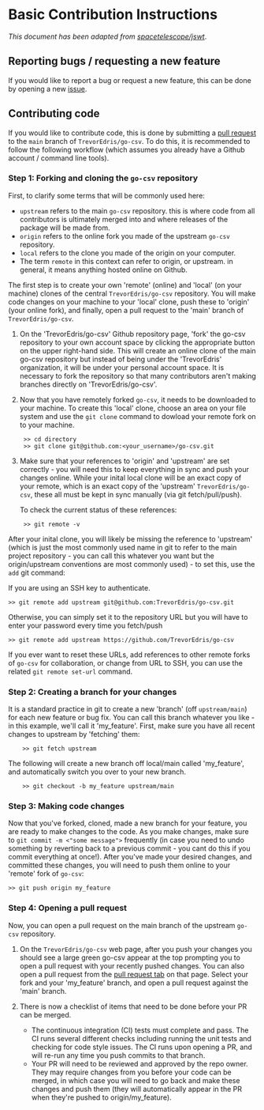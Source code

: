 # Basic Contribution Instructions

_This document has been adapted from [spacetelescope/jswt](https://github.com/spacetelescope/jwst/blob/main/CONTRIBUTING.md)_.

## Reporting bugs / requesting a new feature

If you would like to report a bug or request a new feature, this can be done by
opening a new [issue](https://github.com/TrevorEdris/go-csv/issues).

## Contributing code

If you would like to contribute code, this is done by submitting a [pull request](https://github.com/TrevorEdris/go-csv/pulls)
to the `main` branch of `TrevorEdris/go-csv`. To do this, it is recommended to follow the
following workflow (which assumes you already have a Github account / command line tools).

### Step 1: Forking and cloning the `go-csv` repository

First, to clarify some terms that will be commonly used here:

* `upstream` refers to the main `go-csv` repository. this is where code from all
	contributors is ultimately merged into and where releases of the package will be made from.
* `origin` refers to the online fork you made of the upstream `go-csv` repository.
* `local` refers to the clone you made of the origin on your computer.
* The term `remote` in this context can refer to origin, or upstream. in general, it means anything hosted online on Github.

The first step is to create your own 'remote' (online) and 'local' (on your machine)
clones of the central `TrevorEdris/go-csv` repository. You will make code changes
on your machine to your 'local' clone, push these to 'origin' (your online fork),
and finally, open a pull request to the 'main' branch of `TrevorEdris/go-csv`.

1. On the 'TrevorEdris/go-csv' Github repository page, 'fork' the go-csv repository
to your own account space by clicking the appropriate button on the upper right-hand
side. This will create an online clone of the main go-csv repository but instead of
being under the 'TrevorEdris' organization, it will be under your personal
account space. It is necessary to fork the repository so that many contributors
aren't making branches directly on 'TrevorEdris/go-csv'. 

2. Now that you have remotely forked `go-csv`, it needs to be downloaded
to your machine. To create this 'local' clone, choose an area on your file system
and use the `git clone` command to dowload your remote fork on to your machine.

		>> cd directory
		>> git clone git@github.com:<your_username>/go-csv.git

3. Make sure that your references to 'origin' and 'upstream' are set correctly - you will
need this to keep everything in sync and push your changes online. While your inital
local clone will be an exact copy of your remote, which is an exact copy of the 'upstream'
`TrevorEdris/go-csv`, these all must be kept in sync manually (via git fetch/pull/push).

	To check the current status of these references:

		>> git remote -v

After your inital clone, you will likely be missing the reference to 'upstream'
(which is just the most commonly used name in git to refer to the main project repository - you
can call this whatever you want but the origin/upstream conventions are most commonly used) - to 
set this, use the `add` git command:

If you are using an SSH key to authenticate.

	>> git remote add upstream git@github.com:TrevorEdris/go-csv.git
Otherwise, you can simply set it to the repository URL but you will have to
enter your password every time you fetch/push

	>> git remote add upstream https://github.com/TrevorEdris/go-csv

If you ever want to reset these URLs, add references to other remote forks of
`go-csv` for collaboration, or change from URL to SSH, you can use the related
`git remote set-url` command.

### Step 2: Creating a branch for your changes

It is a standard practice in git to create a new 'branch' (off `upstream/main`)
for each new feature or bug fix. You can call this branch whatever you like - in
this example, we'll call it 'my_feature'. First, make sure you
have all recent changes to upstream by 'fetching' them:

		>> git fetch upstream

The following will create a new branch off local/main called 'my_feature', and automatically switch you over to your new branch.

		>> git checkout -b my_feature upstream/main

### Step 3: Making code changes

Now that you've forked, cloned, made a new branch for your feature, you are ready
to make changes to the code. As you make changes,
make sure to `git commit -m <"some message">` frequently
(in case you need to undo something by reverting back to a previous commit - you
cant do this if you commit everything at once!). After you've made your desired
changes, and committed these changes, you will need to push them online to your
'remote' fork of `go-csv`:

	>> git push origin my_feature

### Step 4: Opening a pull request

Now, you can open a pull request on the main branch of the upstream `go-csv` repository.

1. On the `TrevorEdris/go-csv` web page, after you push your changes you should
see a large green go-csv appear at the top prompting you to open a pull request
with your recently pushed changes. You can also open a pull request from the
[pull request tab](https://github.com/TrevorEdris/go-csv/pulls) on that page.
Select your fork and your 'my_feature' branch, and open a pull request against
the 'main' branch.

2. There is now a checklist of items that need to be done before your PR can be merged.
	* The continuous integration (CI) tests must complete and pass. The CI
	runs several different checks including running the unit tests and
    checking for code style issues. The CI runs upon opening
	a PR, and will re-run any time you push commits to that branch. 
	* Your PR will need to be reviewed and approved by the repo owner.
	They may require changes from you before your code can be merged, in which
	case you will need to go back and make these changes and push them (they will
		automatically appear in the PR when they're pushed to origin/my_feature).
